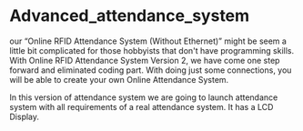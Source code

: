 # Advanced_attendance_system
 our “Online RFID Attendance System (Without Ethernet)” might be seem a little bit complicated for those hobbyists that don't have programming skills. With Online RFID Attendance System Version 2, we have come one step forward and eliminated coding part. With doing just some connections, you will be able to create your own Online Attendance System.

In this version of attendance system we are going to launch attendance system with all requirements of a real attendance system. It has a LCD Display. 
